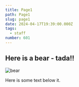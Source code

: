 ```yaml
---
title: Page1
path: Page1
slug: page1
date: 2024-04-17T19:39:00.000Z
tags:
  - staff
number: 601
---
```

## Here is a bear - tada!!

![bear](https://placebear.com/200/300 "bear")

Here is some text below it.
